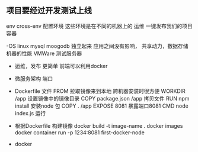 ##  项目要经过开发测试上线
env cross-env  配置环境
这些环境是在不同的机器上的 运维 
一键发布我们的项目 容器 

-OS linux  mysql moogodb 
独立起来 应用之间没有影响， 共享动力，数据存储 
机器的性能 VMWare 
测试服务器  
- 运维，发布 更简单 前端可以利用docker 
-  微服务架构 
 端口 
 - Dockerfile 文件 
 FROM  拉取镜像来到本地 跨机器安装时很方便
 WORKDIR /app 设置镜像中的镜像目录
 COPY package.json /app 拷贝文件
 RUN npm install 安装node 包
 COPY . /app 
 EXPOSE  8081 暴露端口8081
 CMD node index.js 运行


 - 根据Dockerfile 构建镜像 
 docker build -t image-name . 
 docker images 
 docker container run -p 1234:8081 first-docker-node



-  docker


